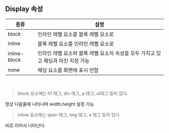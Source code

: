 ## Display 속성
|종류|설명
|--|--|
|block| 인라인 레벨 요소를 블록 레벨 요소로|
|inline| 블록 레벨 요소를 인라인 레벨 요소로
|inline-block| 인라인 레벨 요소와 블록 레벨 요소의 속성을 모두 가지고 있고 패딩과 마진 지정 가능|
|none| 해당 요소를 화면에 표시 안함

<br>

>block 요소에는 h1 태그, div 태그, p 태그, ul태그 등이 있다.<br>

항상 다음줄에 나타나며 width,height 설정 가능


>inline 요소에는 span 태그, img 태그, a 태그 등이 있다. <br>

바로 이어서 나타난다.